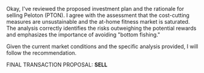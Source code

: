 Okay, I've reviewed the proposed investment plan and the rationale for selling Peloton (PTON). I agree with the assessment that the cost-cutting measures are unsustainable and the at-home fitness market is saturated. The analysis correctly identifies the risks outweighing the potential rewards and emphasizes the importance of avoiding "bottom fishing."

Given the current market conditions and the specific analysis provided, I will follow the recommendation.

FINAL TRANSACTION PROPOSAL: **SELL**